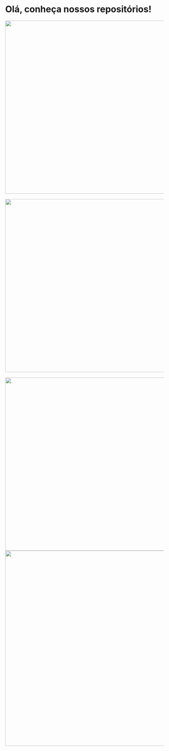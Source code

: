 #  Olá, conheça nossos repositórios!

<div align="center" >
  <a href="https://github.com/inodevs-5/Reportify_Doc"><img  width="550px" src="https://user-images.githubusercontent.com/68754092/233864065-9a643c1c-6f25-4bb8-8c56-878f8abbf8e4.png"></a>
  </br>
  </br>
  <a href="https://github.com/inodevs-5/Reportify_Backend"><img  width="550px" src="https://user-images.githubusercontent.com/68754092/233864071-fc2768ab-216e-4ca9-bb83-2bf576556b83.png"></a>
  </br>
  </br>
  <a href="https://github.com/inodevs-5/Reportify_Frontend_App"><img  width="550px" src="https://user-images.githubusercontent.com/68754092/233864074-3fad7843-62d9-4151-aa8a-45df16b7d4fa.png"></a>
  <a href="https://github.com/inodevs-5/Reportify-Frontend-Web"><img  width="620px" src="https://github.com/inodevs-5/.github/assets/68754092/a9607a15-bf61-43ae-b11b-6c8768af1712"></a>
</div>
